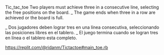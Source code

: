 Tic_tac_toe
Two players must achieve three in a consecutive line, selecting the free positions on the board.
_ The game ends when three in a row are achieved or the board is full.

_ Dos jugadores deben lograr tres en una línea consecutiva, seleccionando las posiciones libres en el tablero.
_ El juego termina cuando se logran tres en línea o el tablero esta completo.

https://replit.com/@ridanm/Tictactoe#main_toe.rb


